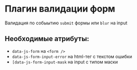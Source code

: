 # Плагин валидации форм

Валидация по собыытию `submit` формы или `blur` на input

## Необходимые атрибуты:
- `data-js-form` на `<form />`
- `data-js-form-input-error` на html-тег с текстом ошибки
- `[data-js-form-input-mask` на input с типом маски